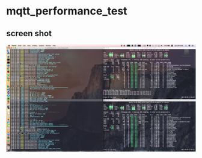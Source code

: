 # mqtt_performance_test


## screen shot
![mqtt](https://raw.githubusercontent.com/nadir93/mqtt_performance_test/master/res/2017-02-03_17.08.54.png)

